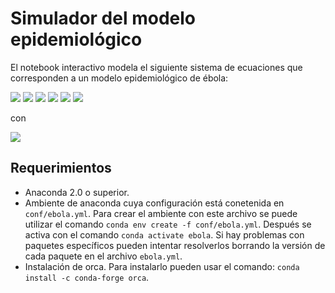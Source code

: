 # Simulador del modelo epidemiológico

El notebook interactivo modela el siguiente sistema de ecuaciones que corresponden a un modelo epidemiológico de ébola:

<img src="https://render.githubusercontent.com/render/math?math=\frac{dS}{dt} = \pi - (\lambda + v + \mu + q) S">

<img src="https://render.githubusercontent.com/render/math?math=\frac{dQ}{dt} = qS - (1-w) \delta_Q Q - \mu Q">

<img src="https://render.githubusercontent.com/render/math?math=\frac{dI}{dt} = \lambda S - ((1-w) \delta_I + \gamma_I + \sigma_I + \mu) I">

<img src="https://render.githubusercontent.com/render/math?math=\frac{dH}{dt} = (1-w) (\delta_Q Q + \delta_I I) - (\sigma_H + \gamma_H + \mu) H">

<img src="https://render.githubusercontent.com/render/math?math=\frac{dR}{dt} = v S + \gamma_I I + \gamma_H H - \mu R">

<img src="https://render.githubusercontent.com/render/math?math=\frac{dD}{dt} = \sigma_I I + \sigma_H H - \rho D">

con

<img src="https://render.githubusercontent.com/render/math?math=\lambda = \frac{\beta (I + \alpha_H H + \alpha_M D)}{N}">


## Requerimientos

- Anaconda 2.0 o superior.
- Ambiente de anaconda cuya configuración está conetenida en `conf/ebola.yml`. Para crear el ambiente con este archivo se puede utilizar el comando `conda env create -f conf/ebola.yml`. Después se activa con el comando `conda activate ebola`. Si hay problemas con paquetes específicos pueden intentar resolverlos borrando la versión de cada paquete en el archivo `ebola.yml`.
- Instalación de orca. Para instalarlo pueden usar el comando: `conda install -c conda-forge orca`.

